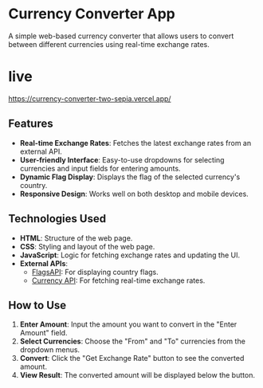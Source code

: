 # Currency Converter App

A simple web-based currency converter that allows users to convert between different currencies using real-time exchange rates.
# live
https://currency-converter-two-sepia.vercel.app/

## Features

- **Real-time Exchange Rates**: Fetches the latest exchange rates from an external API.
- **User-friendly Interface**: Easy-to-use dropdowns for selecting currencies and input fields for entering amounts.
- **Dynamic Flag Display**: Displays the flag of the selected currency's country.
- **Responsive Design**: Works well on both desktop and mobile devices.

## Technologies Used

- **HTML**: Structure of the web page.
- **CSS**: Styling and layout of the web page.
- **JavaScript**: Logic for fetching exchange rates and updating the UI.
- **External APIs**:
  - [FlagsAPI](https://flagsapi.com/): For displaying country flags.
  - [Currency API](https://github.com/fawazahmed0/currency-api): For fetching real-time exchange rates.

## How to Use

1. **Enter Amount**: Input the amount you want to convert in the "Enter Amount" field.
2. **Select Currencies**: Choose the "From" and "To" currencies from the dropdown menus.
3. **Convert**: Click the "Get Exchange Rate" button to see the converted amount.
4. **View Result**: The converted amount will be displayed below the button.

